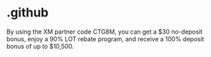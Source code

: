 # .github
By using the XM partner code CTG8M, you can get a $30 no-deposit bonus, enjoy a 90% LOT rebate program, and receive a 100% deposit bonus of up to $10,500.
